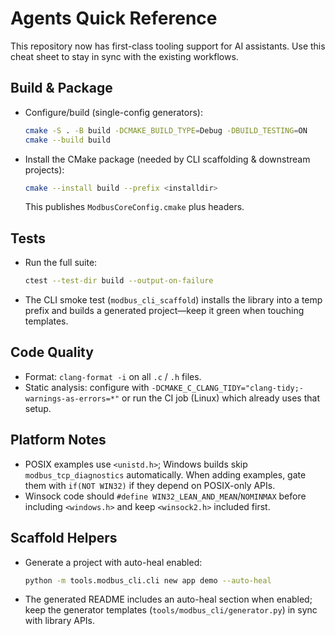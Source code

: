 # Agents Quick Reference

This repository now has first-class tooling support for AI assistants. Use this
cheat sheet to stay in sync with the existing workflows.

## Build & Package

- Configure/build (single-config generators):
  ```bash
  cmake -S . -B build -DCMAKE_BUILD_TYPE=Debug -DBUILD_TESTING=ON
  cmake --build build
  ```
- Install the CMake package (needed by CLI scaffolding & downstream projects):
  ```bash
  cmake --install build --prefix <installdir>
  ```
  This publishes `ModbusCoreConfig.cmake` plus headers.

## Tests

- Run the full suite:
  ```bash
  ctest --test-dir build --output-on-failure
  ```
- The CLI smoke test (`modbus_cli_scaffold`) installs the library into a temp
  prefix and builds a generated project—keep it green when touching templates.

## Code Quality

- Format: `clang-format -i` on all `.c` / `.h` files.
- Static analysis: configure with `-DCMAKE_C_CLANG_TIDY="clang-tidy;-warnings-as-errors=*"`
  or run the CI job (Linux) which already uses that setup.

## Platform Notes

- POSIX examples use `<unistd.h>`; Windows builds skip `modbus_tcp_diagnostics`
  automatically. When adding examples, gate them with `if(NOT WIN32)` if they
  depend on POSIX-only APIs.
- Winsock code should `#define WIN32_LEAN_AND_MEAN`/`NOMINMAX` before including
  `<windows.h>` and keep `<winsock2.h>` included first.

## Scaffold Helpers

- Generate a project with auto-heal enabled:
  ```bash
  python -m tools.modbus_cli.cli new app demo --auto-heal
  ```
- The generated README includes an auto-heal section when enabled; keep the
  generator templates (`tools/modbus_cli/generator.py`) in sync with library APIs.

